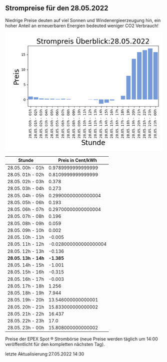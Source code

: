 
## Strompreise für den 28.05.2022

Niedrige Preise deuten auf viel Sonnen und Windenergieerzeugung hin, ein hoher Anteil an erneuerbaren Energien bedeuted weniger CO2 Verbrauch!

![Strompreis übersicht](imgs/strompreis_uebersicht.png)

| Stunde | Preis in Cent/kWh |
|---|---|
| 28.05. 00h -  01h | 0.9789999999999999 | 
| 28.05. 01h -  02h | 0.8109999999999999 | 
| 28.05. 02h -  03h | 0.378 | 
| 28.05. 03h -  04h | 0.273 | 
| 28.05. 04h -  05h | 0.29900000000000004 | 
| 28.05. 05h -  06h | 0.193 | 
| 28.05. 06h -  07h | 0.29700000000000004 | 
| 28.05. 07h -  08h | 0.196 | 
| 28.05. 08h -  09h | 0.059 | 
| 28.05. 09h -  10h | 0.002 | 
| 28.05. 10h -  11h | -0.005 | 
| 28.05. 11h -  12h | -0.028000000000000004 | 
| 28.05. 12h -  13h | -0.136 | 
| **28.05. 13h -  14h** | **-1.385** | 
| 28.05. 14h -  15h | -1.001 | 
| 28.05. 15h -  16h | -0.315 | 
| 28.05. 16h -  17h | -0.003 | 
| 28.05. 17h -  18h | 1.256 | 
| 28.05. 18h -  19h | 7.944 | 
| 28.05. 19h -  20h | 13.546000000000001 | 
| 28.05. 20h -  21h | 15.833000000000002 | 
| 28.05. 21h -  22h | 16.437 | 
| 28.05. 22h -  23h | 17.0 | 
| 28.05. 23h -  00h | 15.808000000000002 | 

Preise der EPEX Spot ® Strombörse (neue Preise werden täglich um 14:00 veröffentlicht für den kompletten nächsten Tag).

letzte Aktualisierung:27.05.2022 14:30
